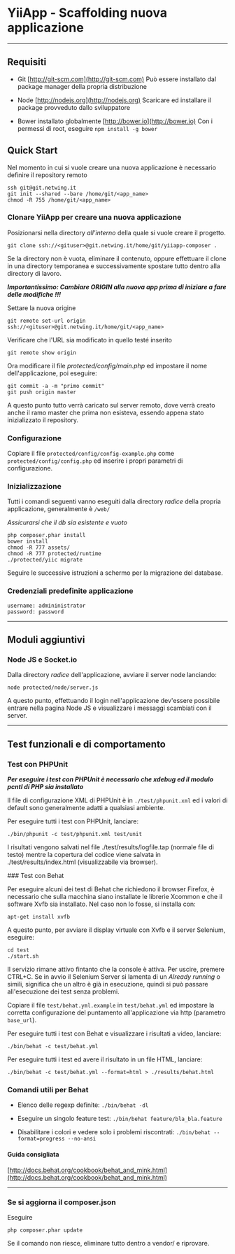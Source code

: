 # YiiApp - Scaffolding nuova applicazione

---

## Requisiti

* Git [http://git-scm.com](http://git-scm.com)
Può essere installato dal package manager della propria distribuzione

* Node [http://nodejs.org](http://nodejs.org)
Scaricare ed installare il package provveduto dallo sviluppatore

* Bower installato globalmente [http://bower.io](http://bower.io)
Con i permessi di root, eseguire `npm install -g bower`

## Quick Start

Nel momento in cui si vuole creare una nuova applicazione è necessario definire il repository remoto

    ssh git@git.netwing.it
    git init --shared --bare /home/git/<app_name>
    chmod -R 755 /home/git/<app_name>

### Clonare YiiApp per creare una nuova applicazione

Posizionarsi nella directory *all'interno* della quale si vuole creare il progetto.

    git clone ssh://<gituser>@git.netwing.it/home/git/yiiapp-composer .

Se la directory non è vuota, eliminare il contenuto, oppure effettuare il clone in una directory temporanea e successivamente spostare tutto dentro alla directory di lavoro.

***Importantissimo: Cambiare ORIGIN alla nuova app prima di iniziare a fare delle modifiche !!!***

Settare la nuova origine

    git remote set-url origin ssh://<gituser>@git.netwing.it/home/git/<app_name>

Verificare che l'URL sia modificato in quello testé inserito

    git remote show origin

Ora modificare il file *protected/config/main.php* ed impostare il nome dell'applicazione, poi eseguire:

    git commit -a -m "primo commit"
    git push origin master

A questo punto tutto verrà caricato sul server remoto, dove verrà creato anche il ramo master che prima non esisteva, essendo appena stato inizializzato il repository.

### Configurazione

Copiare il file `protected/config/config-example.php` come `protected/config/config.php` ed inserire i propri parametri di configurazione.

### Inizializzazione

Tutti i comandi seguenti vanno eseguiti dalla directory *radice* della propria applicazione, generalmente è `/web/`

*Assicurarsi che il db sia esistente e vuoto*

    php composer.phar install
    bower install
    chmod -R 777 assets/
    chmod -R 777 protected/runtime
    ./protected/yiic migrate

Seguire le successive istruzioni a schermo per la migrazione del database.

### Credenziali predefinite applicazione

    username: admininistrator
    password: password

---

## Moduli aggiuntivi

### Node JS e Socket.io

Dalla directory *radice* dell'applicazione, avviare il server node lanciando:

    node protected/node/server.js

A questo punto, effettuando il login nell'applicazione dev'essere possibile entrare nella pagina Node JS e visualizzare i messaggi scambiati con il server.

---

## Test funzionali e di comportamento


### Test con PHPUnit

***Per eseguire i test con PHPUnit è necessario che xdebug ed il modulo pcntl di PHP sia installato***

Il file di configurazione XML di PHPUnit è in `./test/phpunit.xml` ed i valori di default sono generalmente adatti a qualsiasi ambiente.

Per eseguire tutti i test con PHPUnit, lanciare:

    ./bin/phpunit -c test/phpunit.xml test/unit

I risultati vengono salvati nel file ./test/results/logfile.tap (normale file di testo) mentre la copertura del codice viene salvata in ./test/results/index.html (visualizzabile via browser).

### Test con Behat

Per eseguire alcuni dei test di Behat che richiedono il browser Firefox, è necessario che sulla macchina siano installate le librerie Xcommon e che il software Xvfb sia installato. Nel caso non lo fosse, si installa con:

    apt-get install xvfb

A questo punto, per avviare il display virtuale con Xvfb e il server Selenium, eseguire:

    cd test
    ./start.sh

Il servizio rimane attivo fintanto che la console è attiva. Per uscire, premere CTRL+C.
Se in avvio il Selenium Server si lamenta di un _Already running_ o simili, significa che un altro è già in esecuzione, quindi si può passare all'esecuzione dei test senza problemi.

Copiare il file `test/behat.yml.example` in `test/behat.yml` ed impostare la corretta configurazione del puntamento all'applicazione via http (parametro `base_url`).

Per eseguire tutti i test con Behat e visualizzare i risultati a video, lanciare:

    ./bin/behat -c test/behat.yml

Per eseguire tutti i test ed avere il risultato in un file HTML, lanciare:

    ./bin/behat -c test/behat.yml --format=html > ./results/behat.html

### Comandi utili per Behat

* Elenco delle regexp definite: `./bin/behat -dl`

* Eseguire un singolo feature test: `./bin/behat feature/bla_bla.feature`
    
* Disabilitare i colori e vedere solo i problemi riscontrati: `./bin/behat --format=progress --no-ansi`
    
#### Guida consigliata

[http://docs.behat.org/cookbook/behat_and_mink.html](http://docs.behat.org/cookbook/behat_and_mink.html)


---

### Se si aggiorna il composer.json

Eseguire 

    php composer.phar update

Se il comando non riesce, eliminare tutto dentro a vendor/ e riprovare.
